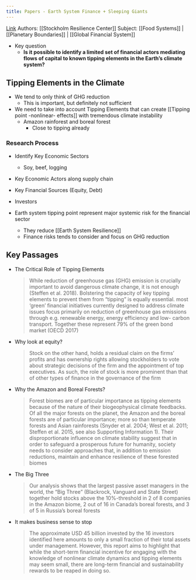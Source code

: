 ```yaml
---
title: Papers - Earth System Finance + Sleeping Giants
---
```

[Link](https://sleepinggiants.earth/)
Authors:  [[Stockholm Resilience Center]]
Subject: [[Food Systems]] | [[Planetary Boundaries]] | [[Global Financial System]]

- Key question
	- **Is it possible to identify a limited set of financial actors mediating flows of capital to known tipping elements in the Earth’s climate system?**

## Tipping Elements in the Climate
- We tend to only think of GHG reduction
	- This is important, but definitely not sufficient
- We need to take into account Tipping Elements that can create [[Tipping point -nonlinear- effects]] with tremendous climate instability
	- Amazon rainforest and boreal forest
		- Close to tipping already


### Research Process
- Identify Key Economic Sectors
	- Soy, beef, logging
- Key Economic Actors along supply chain
- Key Financial Sources (Equity, Debt)
- Investors

- Earth system tipping point represent major systemic risk for the financial sector
	- They reduce [[Earth System Resilience]]
	- Finance risks tends to consider and focus on GHG reduction

## Key Passages
-  The Critical Role of Tipping Elements
	> While reduction of greenhouse gas (GHG) emission is crucially important to avoid dangerous climate change, it is not enough (Steffen et al. 2018). Bolstering the capacity of key tipping elements to prevent them from “tipping” is equally essential.
	> most ‘green’ financial initiatives currently designed to address climate issues focus primarily on reduction of greenhouse gas emissions through e.g. renewable energy, energy efficiency and low- carbon transport. Together these represent 79% of the green bond market (OECD 2017)
-  Why look at equity?
	> Stock on the other hand, holds a residual claim on the firms’ profits and has ownership rights allowing stockholders to vote about strategic decisions of the firm and the appointment of top executives. As such, the role of stock is more prominent than that of other types of finance in the governance of the firm
-  Why the Amazon and Boreal Forests?
	> Forest biomes are of particular importance as tipping elements because of the nature of their biogeophysical climate feedbacks. Of all the major forests on the planet, the Amazon and the boreal forests are of particular importance; more so than temperate forests and Asian rainforests (Snyder et al. 2004; West et al. 2011; Steffen et al. 2015, see also Supporting Information 1). Their disproportionate influence on climate stability suggest that in order to safeguard a prosperous future for humanity, society needs to consider approaches that, in addition to emission reductions, maintain and enhance resilience of these forested biomes
- The Big Three
	> Our analysis shows that the largest passive asset managers in the world, the “Big Three” (Blackrock, Vanguard and State Street) together hold stocks above the 10%-threshold in 2 of 8 companies in the Amazon biome, 2 out of 16 in Canada’s boreal forests, and 3 of 5 in Russia’s boreal forests
- It makes business sense to stop
	> The approximate USD 45 billion invested by the 16 investors identified here amounts to only a small fraction of their total assets under management. However, this report aims to highlight that while the short-term financial incentive for engaging with the knowledge of nonlinear climate dynamics and tipping elements may seem small, there are long-term financial and sustainability rewards to be reaped in doing so.